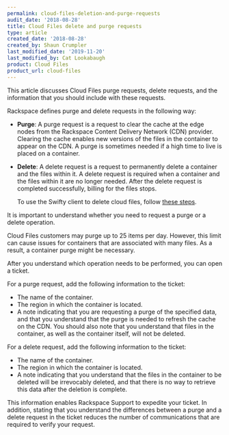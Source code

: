```yaml
---
permalink: cloud-files-deletion-and-purge-requests
audit_date: '2018-08-28'
title: Cloud Files delete and purge requests
type: article
created_date: '2018-08-28'
created_by: Shaun Crumpler
last_modified_date: '2019-11-20'
last_modified_by: Cat Lookabaugh
product: Cloud Files
product_url: cloud-files
---
```


This article discusses Cloud Files purge requests, delete requests, and the information that you should include with these 
requests. 

Rackspace defines purge and delete requests in the following way:

- **Purge**: A purge request is a request to clear the cache at the edge nodes from the Rackspace Content Delivery Network 
  (CDN) provider. Clearing the cache enables new versions of the files in the container to appear on the CDN. A purge is 
  sometimes needed if a high time to live is placed on a container.

- **Delete**: A delete request is a request to permanently delete a container and the files within it. A delete request 
  is required when a container and the files within it are no longer needed. After the delete request is completed 
  successfully, billing for the files stops.
  
  To use the Swifty client to delete cloud files, follow 
  [these steps](https://support.rackspace.com/how-to/install-the-swiftly-client-for-cloud-files/).  
  
It is important to understand whether you need to request a purge or a delete operation.

Cloud Files customers may purge up to 25 items per day. However, this limit can cause issues for containers that are 
associated with many files. As a result, a container purge might be necessary. 

After you understand which operation needs to be performed, you can open a ticket.

For a purge request, add the following information to the ticket:

- The name of the container.
- The region in which the container is located.
- A note indicating that you are requesting a purge of the specified data, and that you understand that the purge is 
  needed to refresh the cache on the CDN. You should also note that you understand that files in the container, as well as   the container itself, will not be deleted.

For a delete request, add the following information to the ticket:

- The name of the container.
- The region in which the container is located.
- A note indicating that you understand that the files in the container to be deleted will be irrevocably deleted, 
  and that there is no way to retrieve this data after the deletion is complete.

This information enables Rackspace Support to expedite your ticket. In addition, stating that you understand the differences 
between a purge and a delete request in the ticket reduces the number of communications that are required to 
verify your request.
